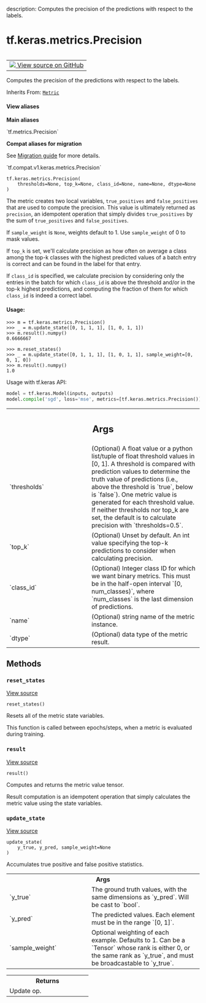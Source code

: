 description: Computes the precision of the predictions with respect to the labels.

<div itemscope itemtype="http://developers.google.com/ReferenceObject">
<meta itemprop="name" content="tf.keras.metrics.Precision" />
<meta itemprop="path" content="Stable" />
<meta itemprop="property" content="__init__"/>
<meta itemprop="property" content="__new__"/>
<meta itemprop="property" content="reset_states"/>
<meta itemprop="property" content="result"/>
<meta itemprop="property" content="update_state"/>
</div>

# tf.keras.metrics.Precision

<!-- Insert buttons and diff -->

<table class="tfo-notebook-buttons tfo-api nocontent" align="left">
<td>
  <a target="_blank" href="https://github.com/tensorflow/tensorflow/blob/r2.2/tensorflow/python/keras/metrics.py#L1162-L1285">
    <img src="https://www.tensorflow.org/images/GitHub-Mark-32px.png" />
    View source on GitHub
  </a>
</td>
</table>



Computes the precision of the predictions with respect to the labels.

Inherits From: [`Metric`](../../../tf/keras/metrics/Metric.md)

<section class="expandable">
  <h4 class="showalways">View aliases</h4>
  <p>
<b>Main aliases</b>
<p>`tf.metrics.Precision`</p>

<b>Compat aliases for migration</b>
<p>See
<a href="https://www.tensorflow.org/guide/migrate">Migration guide</a> for
more details.</p>
<p>`tf.compat.v1.keras.metrics.Precision`</p>
</p>
</section>

<pre class="devsite-click-to-copy prettyprint lang-py tfo-signature-link">
<code>tf.keras.metrics.Precision(
    thresholds=None, top_k=None, class_id=None, name=None, dtype=None
)
</code></pre>



<!-- Placeholder for "Used in" -->

The metric creates two local variables, `true_positives` and `false_positives`
that are used to compute the precision. This value is ultimately returned as
`precision`, an idempotent operation that simply divides `true_positives`
by the sum of `true_positives` and `false_positives`.

If `sample_weight` is `None`, weights default to 1.
Use `sample_weight` of 0 to mask values.

If `top_k` is set, we'll calculate precision as how often on average a class
among the top-k classes with the highest predicted values of a batch entry is
correct and can be found in the label for that entry.

If `class_id` is specified, we calculate precision by considering only the
entries in the batch for which `class_id` is above the threshold and/or in the
top-k highest predictions, and computing the fraction of them for which
`class_id` is indeed a correct label.

#### Usage:



```
>>> m = tf.keras.metrics.Precision()
>>> _ = m.update_state([0, 1, 1, 1], [1, 0, 1, 1])
>>> m.result().numpy()
0.6666667
```

```
>>> m.reset_states()
>>> _ = m.update_state([0, 1, 1, 1], [1, 0, 1, 1], sample_weight=[0, 0, 1, 0])
>>> m.result().numpy()
1.0
```

Usage with tf.keras API:

```python
model = tf.keras.Model(inputs, outputs)
model.compile('sgd', loss='mse', metrics=[tf.keras.metrics.Precision()])
```

<!-- Tabular view -->
 <table class="responsive fixed orange">
<colgroup><col width="214px"><col></colgroup>
<tr><th colspan="2"><h2 class="add-link">Args</h2></th></tr>

<tr>
<td>
`thresholds`
</td>
<td>
(Optional) A float value or a python list/tuple of float
threshold values in [0, 1]. A threshold is compared with prediction
values to determine the truth value of predictions (i.e., above the
threshold is `true`, below is `false`). One metric value is generated
for each threshold value. If neither thresholds nor top_k are set, the
default is to calculate precision with `thresholds=0.5`.
</td>
</tr><tr>
<td>
`top_k`
</td>
<td>
(Optional) Unset by default. An int value specifying the top-k
predictions to consider when calculating precision.
</td>
</tr><tr>
<td>
`class_id`
</td>
<td>
(Optional) Integer class ID for which we want binary metrics.
This must be in the half-open interval `[0, num_classes)`, where
`num_classes` is the last dimension of predictions.
</td>
</tr><tr>
<td>
`name`
</td>
<td>
(Optional) string name of the metric instance.
</td>
</tr><tr>
<td>
`dtype`
</td>
<td>
(Optional) data type of the metric result.
</td>
</tr>
</table>



## Methods

<h3 id="reset_states"><code>reset_states</code></h3>

<a target="_blank" href="https://github.com/tensorflow/tensorflow/blob/r2.2/tensorflow/python/keras/metrics.py#L1273-L1276">View source</a>

<pre class="devsite-click-to-copy prettyprint lang-py tfo-signature-link">
<code>reset_states()
</code></pre>

Resets all of the metric state variables.

This function is called between epochs/steps,
when a metric is evaluated during training.

<h3 id="result"><code>result</code></h3>

<a target="_blank" href="https://github.com/tensorflow/tensorflow/blob/r2.2/tensorflow/python/keras/metrics.py#L1268-L1271">View source</a>

<pre class="devsite-click-to-copy prettyprint lang-py tfo-signature-link">
<code>result()
</code></pre>

Computes and returns the metric value tensor.

Result computation is an idempotent operation that simply calculates the
metric value using the state variables.

<h3 id="update_state"><code>update_state</code></h3>

<a target="_blank" href="https://github.com/tensorflow/tensorflow/blob/r2.2/tensorflow/python/keras/metrics.py#L1242-L1266">View source</a>

<pre class="devsite-click-to-copy prettyprint lang-py tfo-signature-link">
<code>update_state(
    y_true, y_pred, sample_weight=None
)
</code></pre>

Accumulates true positive and false positive statistics.


<!-- Tabular view -->
 <table class="responsive fixed orange">
<colgroup><col width="214px"><col></colgroup>
<tr><th colspan="2">Args</th></tr>

<tr>
<td>
`y_true`
</td>
<td>
The ground truth values, with the same dimensions as `y_pred`.
Will be cast to `bool`.
</td>
</tr><tr>
<td>
`y_pred`
</td>
<td>
The predicted values. Each element must be in the range `[0, 1]`.
</td>
</tr><tr>
<td>
`sample_weight`
</td>
<td>
Optional weighting of each example. Defaults to 1. Can be a
`Tensor` whose rank is either 0, or the same rank as `y_true`, and must
be broadcastable to `y_true`.
</td>
</tr>
</table>



<!-- Tabular view -->
 <table class="responsive fixed orange">
<colgroup><col width="214px"><col></colgroup>
<tr><th colspan="2">Returns</th></tr>
<tr class="alt">
<td colspan="2">
Update op.
</td>
</tr>

</table>





